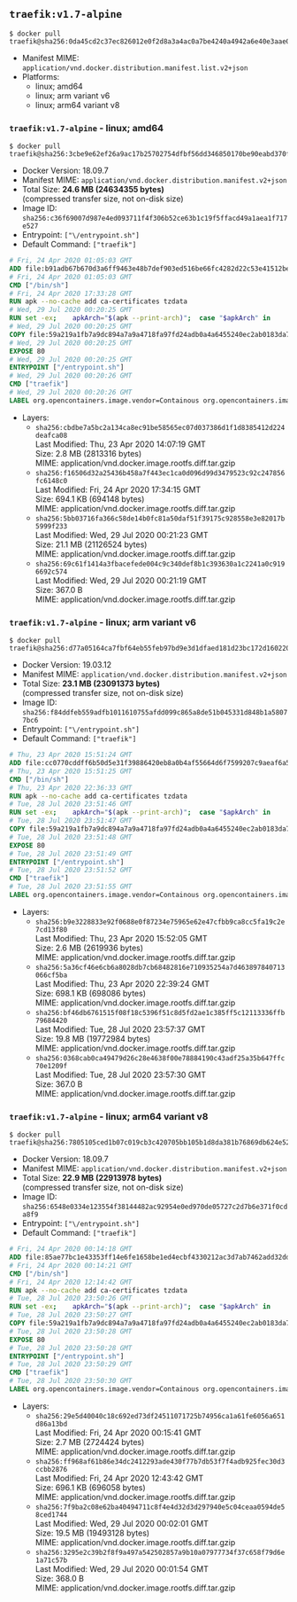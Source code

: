 ## `traefik:v1.7-alpine`

```console
$ docker pull traefik@sha256:0da45cd2c37ec826012e0f2d8a3a4ac0a7be4240a4942a6e40e3aae0f6fb205f
```

-	Manifest MIME: `application/vnd.docker.distribution.manifest.list.v2+json`
-	Platforms:
	-	linux; amd64
	-	linux; arm variant v6
	-	linux; arm64 variant v8

### `traefik:v1.7-alpine` - linux; amd64

```console
$ docker pull traefik@sha256:3cbe9e62ef26a9ac17b25702754dfbf56dd346850170be90eabd370f24190ef1
```

-	Docker Version: 18.09.7
-	Manifest MIME: `application/vnd.docker.distribution.manifest.v2+json`
-	Total Size: **24.6 MB (24634355 bytes)**  
	(compressed transfer size, not on-disk size)
-	Image ID: `sha256:c36f69007d987e4ed093711f4f306b52ce63b1c19f5ffacd49a1aea1f717e527`
-	Entrypoint: `["\/entrypoint.sh"]`
-	Default Command: `["traefik"]`

```dockerfile
# Fri, 24 Apr 2020 01:05:03 GMT
ADD file:b91adb67b670d3a6ff9463e48b7def903ed516be66fc4282d22c53e41512be49 in / 
# Fri, 24 Apr 2020 01:05:03 GMT
CMD ["/bin/sh"]
# Fri, 24 Apr 2020 17:33:28 GMT
RUN apk --no-cache add ca-certificates tzdata
# Wed, 29 Jul 2020 00:20:25 GMT
RUN set -ex; 	apkArch="$(apk --print-arch)"; 	case "$apkArch" in 		armhf) arch='arm' ;; 		aarch64) arch='arm64' ;; 		x86_64) arch='amd64' ;; 		*) echo >&2 "error: unsupported architecture: $apkArch"; exit 1 ;; 	esac; 	wget --quiet -O /usr/local/bin/traefik "https://github.com/containous/traefik/releases/download/v1.7.26/traefik_linux-$arch"; 	chmod +x /usr/local/bin/traefik
# Wed, 29 Jul 2020 00:20:25 GMT
COPY file:59a219a1fb7a9dc894a7a9a4718fa97fd24adb0a4a6455240ec2ab0183da796e in / 
# Wed, 29 Jul 2020 00:20:25 GMT
EXPOSE 80
# Wed, 29 Jul 2020 00:20:25 GMT
ENTRYPOINT ["/entrypoint.sh"]
# Wed, 29 Jul 2020 00:20:26 GMT
CMD ["traefik"]
# Wed, 29 Jul 2020 00:20:26 GMT
LABEL org.opencontainers.image.vendor=Containous org.opencontainers.image.url=https://traefik.io org.opencontainers.image.title=Traefik org.opencontainers.image.description=A modern reverse-proxy org.opencontainers.image.version=v1.7.26 org.opencontainers.image.documentation=https://docs.traefik.io
```

-	Layers:
	-	`sha256:cbdbe7a5bc2a134ca8ec91be58565ec07d037386d1f1d8385412d224deafca08`  
		Last Modified: Thu, 23 Apr 2020 14:07:19 GMT  
		Size: 2.8 MB (2813316 bytes)  
		MIME: application/vnd.docker.image.rootfs.diff.tar.gzip
	-	`sha256:f16506d32a25436b458a7f443ec1ca0d096d99d3479523c92c247856fc6148c0`  
		Last Modified: Fri, 24 Apr 2020 17:34:15 GMT  
		Size: 694.1 KB (694148 bytes)  
		MIME: application/vnd.docker.image.rootfs.diff.tar.gzip
	-	`sha256:5bb03716fa366c58de14b0fc81a50daf51f39175c928558e3e82017b5999f233`  
		Last Modified: Wed, 29 Jul 2020 00:21:23 GMT  
		Size: 21.1 MB (21126524 bytes)  
		MIME: application/vnd.docker.image.rootfs.diff.tar.gzip
	-	`sha256:69c61f1414a3fbacefede004c9c340def8b1c393630a1c2241a0c9196692c574`  
		Last Modified: Wed, 29 Jul 2020 00:21:19 GMT  
		Size: 367.0 B  
		MIME: application/vnd.docker.image.rootfs.diff.tar.gzip

### `traefik:v1.7-alpine` - linux; arm variant v6

```console
$ docker pull traefik@sha256:d77a05164ca7fbf64eb55feb97bd9e3d1dfaed181d23bc172d1602203b036b28
```

-	Docker Version: 19.03.12
-	Manifest MIME: `application/vnd.docker.distribution.manifest.v2+json`
-	Total Size: **23.1 MB (23091373 bytes)**  
	(compressed transfer size, not on-disk size)
-	Image ID: `sha256:f84ddfeb559adfb1011610755afdd099c865a8de51b045331d848b1a58077bc6`
-	Entrypoint: `["\/entrypoint.sh"]`
-	Default Command: `["traefik"]`

```dockerfile
# Thu, 23 Apr 2020 15:51:24 GMT
ADD file:cc0770cddff6b50d5e31f39886420eb8a0b4af55664d6f7599207c9aeaf6a501 in / 
# Thu, 23 Apr 2020 15:51:25 GMT
CMD ["/bin/sh"]
# Thu, 23 Apr 2020 22:36:33 GMT
RUN apk --no-cache add ca-certificates tzdata
# Tue, 28 Jul 2020 23:51:46 GMT
RUN set -ex; 	apkArch="$(apk --print-arch)"; 	case "$apkArch" in 		armhf) arch='arm' ;; 		aarch64) arch='arm64' ;; 		x86_64) arch='amd64' ;; 		*) echo >&2 "error: unsupported architecture: $apkArch"; exit 1 ;; 	esac; 	wget --quiet -O /usr/local/bin/traefik "https://github.com/containous/traefik/releases/download/v1.7.26/traefik_linux-$arch"; 	chmod +x /usr/local/bin/traefik
# Tue, 28 Jul 2020 23:51:47 GMT
COPY file:59a219a1fb7a9dc894a7a9a4718fa97fd24adb0a4a6455240ec2ab0183da796e in / 
# Tue, 28 Jul 2020 23:51:48 GMT
EXPOSE 80
# Tue, 28 Jul 2020 23:51:49 GMT
ENTRYPOINT ["/entrypoint.sh"]
# Tue, 28 Jul 2020 23:51:52 GMT
CMD ["traefik"]
# Tue, 28 Jul 2020 23:51:55 GMT
LABEL org.opencontainers.image.vendor=Containous org.opencontainers.image.url=https://traefik.io org.opencontainers.image.title=Traefik org.opencontainers.image.description=A modern reverse-proxy org.opencontainers.image.version=v1.7.26 org.opencontainers.image.documentation=https://docs.traefik.io
```

-	Layers:
	-	`sha256:b9e3228833e92f0688e0f87234e75965e62e47cfbb9ca8cc5fa19c2e7cd13f80`  
		Last Modified: Thu, 23 Apr 2020 15:52:05 GMT  
		Size: 2.6 MB (2619936 bytes)  
		MIME: application/vnd.docker.image.rootfs.diff.tar.gzip
	-	`sha256:5a36cf46e6cb6a8028db7cb68482816e710935254a7d463897840713066cf5ba`  
		Last Modified: Thu, 23 Apr 2020 22:39:24 GMT  
		Size: 698.1 KB (698086 bytes)  
		MIME: application/vnd.docker.image.rootfs.diff.tar.gzip
	-	`sha256:bf46db6761515f08f18c5396f51c8d5fd2ae1c385ff5c12113336ffb79684420`  
		Last Modified: Tue, 28 Jul 2020 23:57:37 GMT  
		Size: 19.8 MB (19772984 bytes)  
		MIME: application/vnd.docker.image.rootfs.diff.tar.gzip
	-	`sha256:0368cab0ca49479d26c28e4638f00e78884190c43adf25a35b647ffc70e1209f`  
		Last Modified: Tue, 28 Jul 2020 23:57:30 GMT  
		Size: 367.0 B  
		MIME: application/vnd.docker.image.rootfs.diff.tar.gzip

### `traefik:v1.7-alpine` - linux; arm64 variant v8

```console
$ docker pull traefik@sha256:7805105ced1b07c019cb3c420705bb105b1d8da381b76869db624e521af05592
```

-	Docker Version: 18.09.7
-	Manifest MIME: `application/vnd.docker.distribution.manifest.v2+json`
-	Total Size: **22.9 MB (22913978 bytes)**  
	(compressed transfer size, not on-disk size)
-	Image ID: `sha256:6548e0334e123554f38144482ac92954e0ed970de05727c2d7b6e371f0cda8f9`
-	Entrypoint: `["\/entrypoint.sh"]`
-	Default Command: `["traefik"]`

```dockerfile
# Fri, 24 Apr 2020 00:14:18 GMT
ADD file:85ae77bc1e43353ff14e6fe1658be1ed4ecbf4330212ac3d7ab7462add32dd39 in / 
# Fri, 24 Apr 2020 00:14:21 GMT
CMD ["/bin/sh"]
# Fri, 24 Apr 2020 12:14:42 GMT
RUN apk --no-cache add ca-certificates tzdata
# Tue, 28 Jul 2020 23:50:26 GMT
RUN set -ex; 	apkArch="$(apk --print-arch)"; 	case "$apkArch" in 		armhf) arch='arm' ;; 		aarch64) arch='arm64' ;; 		x86_64) arch='amd64' ;; 		*) echo >&2 "error: unsupported architecture: $apkArch"; exit 1 ;; 	esac; 	wget --quiet -O /usr/local/bin/traefik "https://github.com/containous/traefik/releases/download/v1.7.26/traefik_linux-$arch"; 	chmod +x /usr/local/bin/traefik
# Tue, 28 Jul 2020 23:50:27 GMT
COPY file:59a219a1fb7a9dc894a7a9a4718fa97fd24adb0a4a6455240ec2ab0183da796e in / 
# Tue, 28 Jul 2020 23:50:28 GMT
EXPOSE 80
# Tue, 28 Jul 2020 23:50:28 GMT
ENTRYPOINT ["/entrypoint.sh"]
# Tue, 28 Jul 2020 23:50:29 GMT
CMD ["traefik"]
# Tue, 28 Jul 2020 23:50:30 GMT
LABEL org.opencontainers.image.vendor=Containous org.opencontainers.image.url=https://traefik.io org.opencontainers.image.title=Traefik org.opencontainers.image.description=A modern reverse-proxy org.opencontainers.image.version=v1.7.26 org.opencontainers.image.documentation=https://docs.traefik.io
```

-	Layers:
	-	`sha256:29e5d40040c18c692ed73df24511071725b74956ca1a61fe6056a651d86a13bd`  
		Last Modified: Fri, 24 Apr 2020 00:15:41 GMT  
		Size: 2.7 MB (2724424 bytes)  
		MIME: application/vnd.docker.image.rootfs.diff.tar.gzip
	-	`sha256:ff968af61b86e34dc2412293ade430f77b7db53f7f4adb925fec30d3ccbb2876`  
		Last Modified: Fri, 24 Apr 2020 12:43:42 GMT  
		Size: 696.1 KB (696058 bytes)  
		MIME: application/vnd.docker.image.rootfs.diff.tar.gzip
	-	`sha256:7f9ba2c08e62ba40494711c8f4e4d32d3d297940e5c04ceaa0594de58ced1744`  
		Last Modified: Wed, 29 Jul 2020 00:02:01 GMT  
		Size: 19.5 MB (19493128 bytes)  
		MIME: application/vnd.docker.image.rootfs.diff.tar.gzip
	-	`sha256:3295e2c39b2f8f9a497a542502857a9b10a07977734f37c658f79d6e1a71c57b`  
		Last Modified: Wed, 29 Jul 2020 00:01:54 GMT  
		Size: 368.0 B  
		MIME: application/vnd.docker.image.rootfs.diff.tar.gzip
